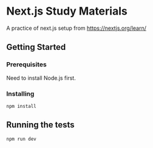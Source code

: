 # Next.js Study Materials

A practice of next.js setup from https://nextjs.org/learn/

## Getting Started



### Prerequisites

Need to install Node.js first.

### Installing

```
npm install
```

## Running the tests

```
npm run dev
```
